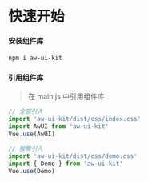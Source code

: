 # 快速开始

#### 安装组件库

```bash
npm i aw-ui-kit
```

#### 引用组件库

> 在 main.js 中引用组件库

```js
// 全部引入
import 'aw-ui-kit/dist/css/index.css'
import AwUI from 'aw-ui-kit'
Vue.use(AwUI)

// 按需引入
import 'aw-ui-kit/dist/css/demo.css'
import { Demo } from 'aw-ui-kit'
Vue.use(Demo)
```
